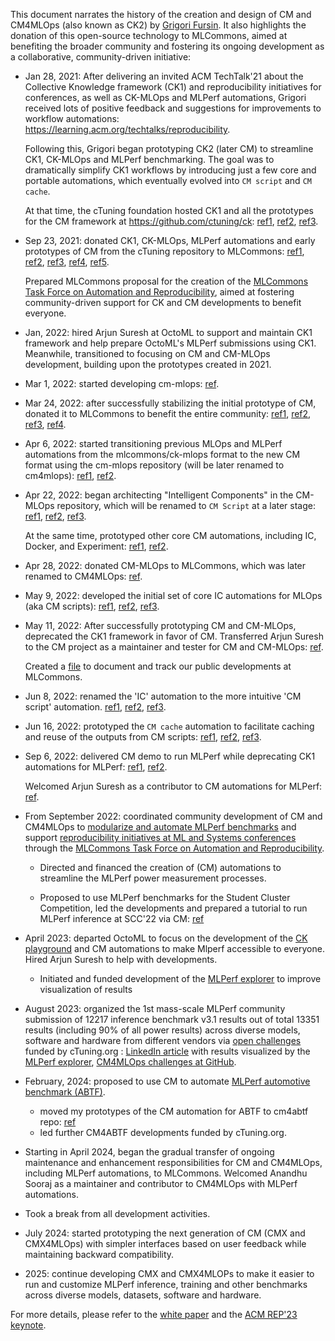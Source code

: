 This document narrates the history of the creation and design of CM and CM4MLOps (also known as CK2) 
by [Grigori Fursin](https://cKnowledge.org/gfursin). It also highlights the donation of this open-source technology to MLCommons, 
aimed at benefiting the broader community and fostering its ongoing development as a collaborative, community-driven initiative:

* Jan 28, 2021: After delivering an invited ACM TechTalk'21 about the Collective Knowledge framework (CK1) 
  and reproducibility initiatives for conferences, as well as CK-MLOps and MLPerf automations, 
  Grigori received lots of positive feedback and suggestions for improvements to workflow automations:
  https://learning.acm.org/techtalks/reproducibility. 

  Following this, Grigori began prototyping CK2 (later CM) to streamline CK1, CK-MLOps and MLPerf benchmarking. 
  The goal was to dramatically simplify CK1 workflows by introducing just a few core and portable automations, 
  which eventually evolved into `CM script` and `CM cache`.

  At that time, the cTuning foundation hosted CK1 and all the prototypes for the CM framework at https://github.com/ctuning/ck:
  [ref1](https://github.com/mlcommons/ck/commit/9e57934f4999db23052531e92160772ab831463a), 
  [ref2](https://github.com/mlcommons/ck/tree/9e57934f4999db23052531e92160772ab831463a),
  [ref3](https://github.com/mlcommons/ck/tree/9e57934f4999db23052531e92160772ab831463a/incubator).

* Sep 23, 2021: donated CK1, CK-MLOps, MLPerf automations and early prototypes of CM from the cTuning repository to MLCommons:
  [ref1](https://web.archive.org/web/20240803140223/https://octo.ai/blog/octoml-joins-the-community-effort-to-democratize-mlperf-inference-benchmarking),
  [ref2](https://github.com/mlcommons/ck/tree/228f80b0bf44610c8244ff0c3f6bec5bbd25aa6c/incubator),
  [ref3](https://github.com/mlcommons/ck/tree/695c3843fd8121bbdde6c453cd6ec9503986b0c6?tab=readme-ov-file#author-and-coordinator),
  [ref4](https://github.com/mlcommons/ck/tree/master/ck),
  [ref5](https://github.com/mlcommons/ck-mlops).

  Prepared MLCommons proposal for the creation of the [MLCommons Task Force on Automation and Reproducibility](https://github.com/mlcommons/ck/blob/master/docs/taskforce.md),
  aimed at fostering community-driven support for CK and CM developments to benefit everyone.

* Jan, 2022: hired Arjun Suresh at OctoML to support and maintain CK1 framework and help prepare OctoML's MLPerf submissions using CK1.
  Meanwhile, transitioned to focusing on CM and CM-MLOps development, building upon the prototypes created in 2021.

* Mar 1, 2022: started developing cm-mlops: [ref](https://github.com/octoml/cm-mlops/commit/0ae94736a420dfa84f7417fc62d323303b8760c6).

* Mar 24, 2022: after successfully stabilizing the initial prototype of CM, donated it to MLCommons to benefit the entire community:
  [ref1](https://github.com/mlcommons/ck/tree/c7918ad544f26b6c499c2fc9c07431a9640fca5a/ck2), 
  [ref2](https://github.com/mlcommons/ck/tree/c7918ad544f26b6c499c2fc9c07431a9640fca5a/ck2#coordinators),
  [ref3](https://github.com/mlcommons/ck/commit/3c146cb3c75a015363f7a96758adf6dcc43032d6),
  [ref4](https://github.com/mlcommons/ck/commit/3c146cb3c75a015363f7a96758adf6dcc43032d6#diff-d97f0f6f5a32f16d6ed18b9600ffc650f7b25512685f7a2373436c492c6b52b3R48).

* Apr 6, 2022: started transitioning previous MLOps and MLPerf automations from the mlcommons/ck-mlops format 
  to the new CM format using the cm-mlops repository (will be later renamed to cm4mlops):
  [ref1](https://github.com/octoml/cm-mlops/commit/d1efdc30fb535ce144020d4e88f3ed768c933176),
  [ref2](https://github.com/octoml/cm-mlops/blob/d1efdc30fb535ce144020d4e88f3ed768c933176/CONTRIBUTIONS).

* Apr 22, 2022: began architecting "Intelligent Components" in the CM-MLOps repository, 
  which will be renamed to `CM Script` at a later stage:
  [ref1](https://github.com/octoml/cm-mlops/commit/b335c609c47d2c547afe174d9df232652d57f4f8),
  [ref2](https://github.com/octoml/cm-mlops/tree/b335c609c47d2c547afe174d9df232652d57f4f8),
  [ref3](https://github.com/octoml/cm-mlops/blob/b335c609c47d2c547afe174d9df232652d57f4f8/CONTRIBUTIONS).

  At the same time, prototyped other core CM automations, including IC, Docker, and Experiment:
  [ref1](https://github.com/octoml/cm-mlops/tree/b335c609c47d2c547afe174d9df232652d57f4f8/automation),
  [ref2](https://github.com/mlcommons/ck/commits/master/?before=7f66e2438bfe21b4ce2d08326a5168bb9e3132f6+7001).

* Apr 28, 2022: donated CM-MLOps to MLCommons, which was later renamed to CM4MLOps:
  [ref](https://github.com/mlcommons/ck/commit/456e4861056c0e39c4d689c03da91f90a44be058).

* May 9, 2022: developed the initial set of core IC automations for MLOps (aka CM scripts):
 [ref1](https://github.com/octoml/cm-mlops/commit/4a4a027f4088ce7e7abcec29c39d98981bf09d4c),
 [ref2](https://github.com/octoml/cm-mlops/tree/4a4a027f4088ce7e7abcec29c39d98981bf09d4c),
 [ref3](https://github.com/octoml/cm-mlops/blob/7692240becd6397a96c3975388913ea082002e7a/CONTRIBUTIONS).

* May 11, 2022: After successfully prototyping CM and CM-MLOps, deprecated the CK1 framework in favor of CM. 
  Transferred Arjun Suresh to the CM project as a maintainer and tester for CM and CM-MLOps:
  [ref](https://github.com/octoml/cm-mlops/blob/17405833665bc1e93820f9ff76deb28a0f543bdb/CONTRIBUTIONS).

  Created a [file](https://github.com/mlcommons/ck/blob/master/cm-mlops/CHANGES.md) 
  to document and track our public developments at MLCommons.

* Jun 8, 2022: renamed the 'IC' automation to the more intuitive 'CM script' automation. 
  [ref1](https://github.com/mlcommons/ck/tree/5ca4e2c33e58a660ac20a545d8aa5143ab6e8e81/cm-devops/automation/script),
  [ref2](https://github.com/mlcommons/ck/tree/5ca4e2c33e58a660ac20a545d8aa5143ab6e8e81),
  [ref3](https://github.com/octoml/cm-mlops/commit/7910fb7ffc62a617d987d2f887d6f9981ff80187).

* Jun 16, 2022: prototyped the `CM cache` automation to facilitate caching and reuse of the outputs from CM scripts:
  [ref1](https://github.com/mlcommons/ck/commit/1f81aae8cebd5567ec4ca55f693beaf32b49fb48),
  [ref2](https://github.com/mlcommons/ck/tree/1f81aae8cebd5567ec4ca55f693beaf32b49fb48),
  [ref3](https://github.com/mlcommons/ck/tree/1f81aae8cebd5567ec4ca55f693beaf32b49fb48?tab=readme-ov-file#contacts).

* Sep 6, 2022: delivered CM demo to run MLPerf while deprecating CK1 automations for MLPerf:
  [ref1](https://github.com/mlcommons/ck/commit/2c5d5c5c944ae5f252113c62af457c7a4c5e877a#diff-faac2c4ecfd0bfb928dafc938d3dad5651762fbb504a2544752a337294ee2573R224),
  [ref2](https://github.com/mlcommons/ck/blob/2c5d5c5c944ae5f252113c62af457c7a4c5e877a/CONTRIBUTING.md#author-and-coordinator).

  Welcomed Arjun Suresh as a contributor to CM automations for MLPerf: [ref](https://github.com/mlcommons/ck/blob/2c5d5c5c944ae5f252113c62af457c7a4c5e877a/CONTRIBUTING.md#contributors-in-alphabetical-order).

* From September 2022: coordinated community development of CM and CM4MLOps 
  to [modularize and automate MLPerf benchmarks](https://docs.mlcommons.org/inference)
  and support [reproducibility initiatives at ML and Systems conferences](https://cTuning.or/ae) 
  through the [MLCommons Task Force on Automation and Reproducibility](https://github.com/mlcommons/ck/blob/master/docs/taskforce.md).

  * Directed and financed the creation of (CM) automations to streamline the MLPerf power measurement processes.

  * Proposed to use MLPerf benchmarks for the Student Cluster Competition, led the developments 
    and prepared a tutorial to run MLPerf inference at SCC'22 via CM: [ref](https://github.com/mlcommons/ck/blob/master/docs/tutorials/sc22-scc-mlperf.md)

* April 2023: departed OctoML to focus on the development of the [CK playground](https://access.cKnowledge.org) and CM automations 
  to make Mlperf accessible to everyone. Hired Arjun Suresh to help with developments.

  * Initiated and funded development of the [MLPerf explorer](https://github.com/ctuning/q2a-mlperf-visualizer)
    to improve visualization of results

* August 2023: organized the 1st mass-scale MLPerf community submission of 12217 inference benchmark v3.1 results 
   out of total 13351 results (including 90% of all power results) across diverse models, software and hardware 
   from different vendors via [open challenges](https://access.cknowledge.org/playground/?action=challenges) funded by cTuning.org : 
   [LinkedIn article](https://www.linkedin.com/pulse/new-milestone-make-mlperf-benchmarks-accessible-everyone-fursin/) 
   with results visualized by the [MLPerf explorer](https://github.com/ctuning/q2a-mlperf-visualizer),
   [CM4MLOps challenges at GitHub](https://github.com/mlcommons/cm4mlops/tree/main/challenge). 

* February, 2024: proposed to use CM to automate [MLPerf automotive benchmark (ABTF)](https://mlcommons.org/working-groups/benchmarks/automotive/).

  * moved my prototypes of the CM automation for ABTF to cm4abtf repo: [ref](https://github.com/mlcommons/cm4abtf/commit/f92b9f464de89a38a4bde149290dede2d94c8631)
  * led further CM4ABTF developments funded by cTuning.org.

* Starting in April 2024, began the gradual transfer of ongoing maintenance and enhancement 
  responsibilities for CM and CM4MLOps, including MLPerf automations, to MLCommons.
  Welcomed Anandhu Sooraj as a maintainer and contributor to CM4MLOps with MLPerf automations.

* Took a break from all development activities.

* July 2024: started prototyping the next generation of CM (CMX and CMX4MLOps) with simpler interfaces 
  based on user feedback while maintaining backward compatibility.

* 2025: continue developing CMX and CMX4MLOPs to make it easier to run and customize MLPerf inference, training 
  and other benchmarks across diverse models, datasets, software and hardware.

For more details, please refer to the [white paper](https://arxiv.org/abs/2406.16791) 
and the [ACM REP'23 keynote](https://doi.org/10.5281/zenodo.8105339).
